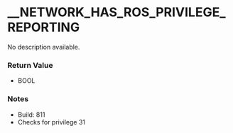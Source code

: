 # __NETWORK_HAS_ROS_PRIVILEGE_REPORTING

No description available.

### Return Value
* BOOL

### Notes
* Build: 811
* Checks for privilege 31

